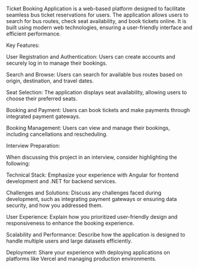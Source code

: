 Ticket Booking Application is a web-based platform designed to facilitate seamless bus ticket reservations for users. The application allows users to search for bus routes, check seat availability, and book tickets online. It is built using modern web technologies, ensuring a user-friendly interface and efficient performance.

Key Features:

User Registration and Authentication: Users can create accounts and securely log in to manage their bookings.

Search and Browse: Users can search for available bus routes based on origin, destination, and travel dates.

Seat Selection: The application displays seat availability, allowing users to choose their preferred seats.

Booking and Payment: Users can book tickets and make payments through integrated payment gateways.

Booking Management: Users can view and manage their bookings, including cancellations and rescheduling.



Interview Preparation:

When discussing this project in an interview, consider highlighting the following:

Technical Stack: Emphasize your experience with Angular for frontend development and .NET for backend services.

Challenges and Solutions: Discuss any challenges faced during development, such as integrating payment gateways or ensuring data security, and how you addressed them.

User Experience: Explain how you prioritized user-friendly design and responsiveness to enhance the booking experience.

Scalability and Performance: Describe how the application is designed to handle multiple users and large datasets efficiently.

Deployment: Share your experience with deploying applications on platforms like Vercel and managing production environments.